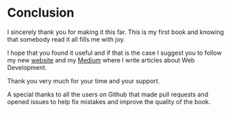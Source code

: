# Conclusion

I sincerely thank you for making it this far. This is my first book and knowing that somebody read it all fills me with joy.

I hope that you found it useful and if that is the case I suggest you to follow my new [website](https://www.inspiredwebdev.com/) and my [Medium](https://medium.com/@labby92) where I write articles about Web Development.

Thank you very much for your time and your support.

A special thanks to all the users on Github that made pull requests and opened issues to help fix mistakes and improve the quality of the book.